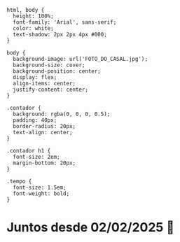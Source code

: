 
<html lang="pt-BR">
<head>
  <meta charset="UTF-8">
 

    html, body {
      height: 100%;
      font-family: 'Arial', sans-serif;
      color: white;
      text-shadow: 2px 2px 4px #000;
    }

    body {
      background-image: url('FOTO_DO_CASAL.jpg');
      background-size: cover;
      background-position: center;
      display: flex;
      align-items: center;
      justify-content: center;
    }

    .contador {
      background: rgba(0, 0, 0, 0.5);
      padding: 40px;
      border-radius: 20px;
      text-align: center;
    }

    .contador h1 {
      font-size: 2em;
      margin-bottom: 20px;
    }

    .tempo {
      font-size: 1.5em;
      font-weight: bold;
    }
  </style>
</head>
<body>
  <div class="contador">
    <h1>Juntos desde 02/02/2025 💖</h1>
    <div class="tempo" id="tempo-decorrido"></div>
  </div>

  <script>
    const dataInicio = new Date("2025-02-02T00:00:00");

    function atualizarTempo() {
      const agora = new Date();
      let diff = agora - dataInicio;

      const minutos = Math.floor(diff / 1000 / 60);
      const dias = Math.floor(minutos / 1440);
      const horas = Math.floor((minutos % 1440) / 60);
      const mins = minutos % 60;

      document.getElementById("tempo-decorrido").innerText =
        `${dias} dias, ${horas} horas e ${mins} minutos juntos 💞`;
    }

    atualizarTempo();
    setInterval(atualizarTempo, 60000);
  </script>
</body>
</html>
